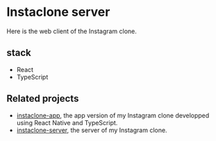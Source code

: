 # Instaclone server

Here is the web client of the Instagram clone.

## stack

- React
- TypeScript

## Related projects

- [instaclone-app](https://github.com/YassLipton/instaclone-app-typescript), the app version of my Instagram clone developped using React Native and TypeScript.
- [instaclone-server](https://github.com/YassLipton/instaclone-server-typescript), the server of my Instagram clone.
